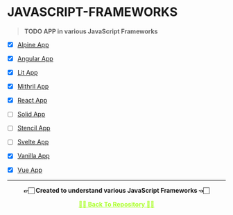 # JAVASCRIPT-FRAMEWORKS

>**TODO APP in various JavaScript Frameworks**

 - [x] [Alpine App](https://github.com/Amey-Thakur/JAVASCRIPT-FRAMEWORKS/tree/main/Alpine%20App)
 
 - [x] [Angular App](https://github.com/Amey-Thakur/JAVASCRIPT-FRAMEWORKS/tree/main/Angular%20App)
 
 - [x] [Lit App](https://github.com/Amey-Thakur/JAVASCRIPT-FRAMEWORKS/tree/main/Lit%20App)
 
 - [x] [Mithril App](https://github.com/Amey-Thakur/JAVASCRIPT-FRAMEWORKS/tree/main/Mithril%20App)
 
 - [x] [React App](https://github.com/Amey-Thakur/JAVASCRIPT-FRAMEWORKS/tree/main/React%20App)
 
 - [ ] [Solid App](https://github.com/Amey-Thakur/JAVASCRIPT-FRAMEWORKS/tree/main/Solid%20App)
 
 - [ ] [Stencil App](https://github.com/Amey-Thakur/JAVASCRIPT-FRAMEWORKS/tree/main/Stencil%20App)
 
 - [ ] [Svelte App](https://github.com/Amey-Thakur/JAVASCRIPT-FRAMEWORKS/tree/main/Svelte%20App)
 
 - [x] [Vanilla App](https://github.com/Amey-Thakur/JAVASCRIPT-FRAMEWORKS/tree/main/Vanilla%20App)
 
 - [x] [Vue App](https://github.com/Amey-Thakur/JAVASCRIPT-FRAMEWORKS/tree/main/Vue%20App)

---

<p align="center"> <b> 👉🏻 Created to understand various JavaScript Frameworks 👈🏻 <b> </p>
 
<p align="center"><a href='https://github.com/Amey-Thakur/JAVASCRIPT-FRAMEWORKS', style='color: greenyellow;'> ✌🏻 Back To Repository ✌🏻</p>
